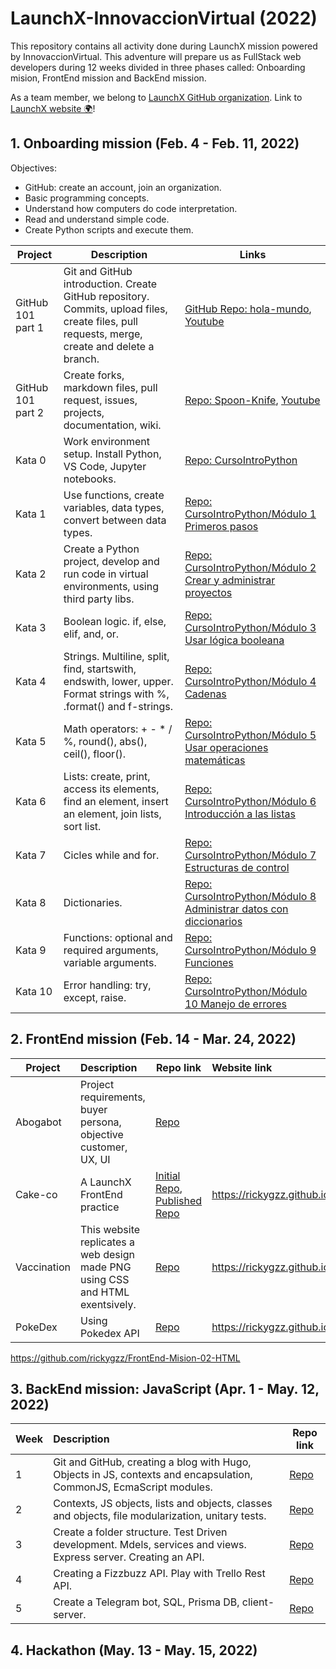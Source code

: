 # LaunchX-InnovaccionVirtual (2022)
This repository contains all activity done during LaunchX mission powered by InnovaccionVirtual. This adventure will prepare us as FullStack web developers during 12 weeks divided in three phases called: Onboarding mision, FrontEnd mission and BackEnd mission.

As a team member, we belong to [LaunchX GitHub organization](https://github.com/LaunchX-InnovaccionVirtual). Link to [LaunchX website 🌍](https://launchx.rocks)!

## 1. Onboarding mission (Feb. 4 - Feb. 11, 2022)

Objectives:
- GitHub: create an account, join an organization.
- Basic programming concepts.
- Understand how computers do code interpretation.
- Read and understand simple code.
- Create Python scripts and execute them.

| Project | Description | Links |
| ------- | ----------- | ---- |
| GitHub 101 part 1 | Git and GitHub introduction. Create GitHub repository. Commits, upload files, create files, pull requests, merge, create and delete a branch. | [GitHub Repo: hola-mundo](https://github.com/rickygzz/hola-mundo), [Youtube](https://www.youtube.com/watch?v=OIE9r0J1iRk) |
| GitHub 101 part 2 | Create forks, markdown files, pull request, issues, projects, documentation, wiki.| [Repo: Spoon-Knife](https://github.com/rickygzz/Spoon-Knife), [Youtube](https://www.youtube.com/watch?v=8B_qtbdlLSU) |
| Kata 0 | Work environment setup. Install Python, VS Code, Jupyter notebooks. | [Repo: CursoIntroPython](https://github.com/rickygzz/CursoIntroPython/tree/main/M%C3%B3dulo%200%20-%20Preparaci%C3%B3n%20del%20entorno%20de%20trabajo) |
| Kata 1 | Use functions, create variables, data types, convert between data types. | [Repo: CursoIntroPython/Módulo 1 Primeros pasos](https://github.com/rickygzz/CursoIntroPython/tree/main/M%C3%B3dulo%201%20-%20Primeros%20pasos) |
| Kata 2 | Create a Python project, develop and run code in virtual environments, using third party libs. | [Repo: CursoIntroPython/Módulo 2 Crear y administrar proyectos](https://github.com/rickygzz/CursoIntroPython/tree/main/M%C3%B3dulo%202%20-%20Crear%20y%20administrar%20proyectos) |
| Kata 3 | Boolean logic. if, else, elif, and, or. | [Repo: CursoIntroPython/Módulo 3 Usar lógica booleana](https://github.com/rickygzz/CursoIntroPython/tree/main/M%C3%B3dulo%203%20-%20Usar%20l%C3%B3gica%20booleana) |
| Kata 4 | Strings. Multiline, split, find, startswith, endswith, lower, upper. Format strings with %, .format() and f-strings. | [Repo: CursoIntroPython/Módulo 4 Cadenas](https://github.com/rickygzz/CursoIntroPython/tree/main/M%C3%B3dulo%204%20-%20Cadenas) |
| Kata 5 | Math operators: + - * / %, round(), abs(), ceil(), floor(). | [Repo: CursoIntroPython/Módulo 5 Usar operaciones matemáticas](https://github.com/rickygzz/CursoIntroPython/tree/main/M%C3%B3dulo%205%20-%20Usar%20operaciones%20matem%C3%A1ticas) |
| Kata 6 | Lists: create, print, access its elements, find an element, insert an element, join lists, sort list. | [Repo: CursoIntroPython/Módulo 6 Introducción a las listas](https://github.com/rickygzz/CursoIntroPython/tree/main/M%C3%B3dulo%206%20-%20Introducci%C3%B3n%20a%20las%20listas) |
| Kata 7 | Cicles while and for. | [Repo: CursoIntroPython/Módulo 7 Estructuras de control](https://github.com/rickygzz/CursoIntroPython/tree/main/M%C3%B3dulo%207%20-%20Estructuras%20de%20control) |
| Kata 8 | Dictionaries. | [Repo: CursoIntroPython/Módulo 8 Administrar datos con diccionarios](https://github.com/rickygzz/CursoIntroPython/tree/main/M%C3%B3dulo%208%20-%20Administrar%20datos%20con%20diccionarios) |
| Kata 9 | Functions: optional and required arguments, variable arguments.| [Repo: CursoIntroPython/Módulo 9 Funciones](https://github.com/rickygzz/CursoIntroPython/tree/main/M%C3%B3dulo%209%20-%20Funciones) |
| Kata 10 | Error handling: try, except, raise. | [Repo: CursoIntroPython/Módulo 10 Manejo de errores](https://github.com/rickygzz/CursoIntroPython/tree/main/M%C3%B3dulo%2010%20-%20Manejo%20de%20errores) |

## 2. FrontEnd mission (Feb. 14 - Mar. 24, 2022)

| Project | Description | Repo link | Website link |
| ------- |:----------- | --------- |:------------ |
| Abogabot | Project requirements, buyer persona, objective customer, UX, UI | [Repo](https://github.com/rickygzz/rickygzz.github.io/tree/main/01) |
| Cake-co | A LaunchX FrontEnd practice | [Initial Repo](https://github.com/rickygzz/FrontEnd-Mision-02-HTML), [Published Repo](https://github.com/rickygzz/rickygzz.github.io/tree/main/02) | https://rickygzz.github.io/02/ |
| Vaccination | This website replicates a web design made PNG using CSS and HTML exentsively. | [Repo](https://github.com/rickygzz/rickygzz.github.io/tree/main/03) | https://rickygzz.github.io/03/ |
| PokeDex | Using Pokedex API | [Repo](https://github.com/rickygzz/rickygzz.github.io/tree/main/03) | https://rickygzz.github.io/04/ |


https://github.com/rickygzz/FrontEnd-Mision-02-HTML



## 3. BackEnd mission: JavaScript (Apr. 1 - May. 12, 2022)

| Week | Description | Repo link |
| ---- |:----------- | --------- |
| 1 | Git and GitHub, creating a blog with Hugo, Objects in JS, contexts and encapsulation, CommonJS, EcmaScript modules. | [Repo](https://github.com/rickygzz/playbook/tree/main/weekly_mission_1) |
| 2 | Contexts, JS objects, lists and objects, classes and objects, file modularization, unitary tests. | [Repo](https://github.com/rickygzz/playbook/tree/main/weekly_mission_2) |
| 3 | Create a folder structure. Test Driven development. Mdels, services and views. Express server. Creating an API. | [Repo](https://github.com/rickygzz/playbook/tree/main/weekly_mission_3) |
| 4 | Creating a Fizzbuzz API. Play with Trello Rest API. | [Repo](https://github.com/rickygzz/playbook/tree/main/weekly_mission_4) |
| 5 | Create a Telegram bot, SQL, Prisma DB, client-server. | [Repo](https://github.com/rickygzz/playbook/tree/main/weekly_mission_5) |

## 4. Hackathon (May. 13 - May. 15, 2022)
